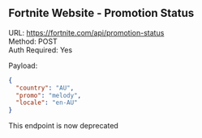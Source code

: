 ## Fortnite Website - Promotion Status

URL: https://fortnite.com/api/promotion-status \
Method: POST \
Auth Required: Yes

Payload:

```json
{
  "country": "AU",
  "promo": "melody",
  "locale": "en-AU"
}
```

This endpoint is now deprecated